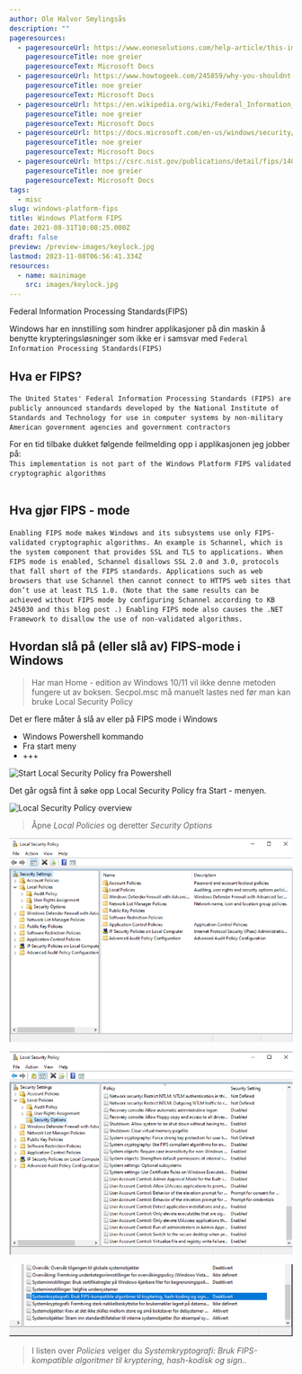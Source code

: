 ```yaml
---
author: Ole Halvor Smylingsås
description: ""
pageresources:
  - pageresourceUrl: https://www.eonesolutions.com/help-article/this-implementation-is-not-part-of-the-windows-platform-fips-validated-cryptographic-algorithms/
    pageresourceTitle: noe greier
    pageresourceText: Microsoft Docs
  - pageresourceUrl: https://www.howtogeek.com/245859/why-you-shouldnt-enable-fips-compliant-encryption-on-windows/
    pageresourceTitle: noe greier
    pageresourceText: Microsoft Docs
  - pageresourceUrl: https://en.wikipedia.org/wiki/Federal_Information_Processing_Standards
    pageresourceTitle: noe greier
    pageresourceText: Microsoft Docs
  - pageresourceUrl: https://docs.microsoft.com/en-us/windows/security/threat-protection/security-policy-settings/system-cryptography-use-fips-compliant-algorithms-for-encryption-hashing-and-signing
    pageresourceTitle: noe greier
    pageresourceText: Microsoft Docs
  - pageresourceUrl: https://csrc.nist.gov/publications/detail/fips/140/2/final
    pageresourceTitle: noe greier
    pageresourceText: Microsoft Docs
tags:
  - misc
slug: windows-platform-fips
title: Windows Platform FIPS
date: 2021-08-31T10:08:25.000Z
draft: false
preview: /preview-images/keylock.jpg
lastmod: 2023-11-08T06:56:41.334Z
resources:
  - name: mainimage
    src: images/keylock.jpg
---
```




Federal Information Processing Standards(FIPS)
<!--more-->

Windows har en innstilling som hindrer applikasjoner på din maskin å benytte krypteringsløsninger som ikke er i samsvar med ``Federal Information Processing Standards(FIPS)``

## Hva er FIPS?
``The United States' Federal Information Processing Standards (FIPS) are publicly announced standards developed by the National Institute of Standards and Technology for use in computer systems by non-military American government agencies and government contractors``

For en tid tilbake dukket følgende feilmelding opp i applikasjonen jeg jobber på: <br/>
``This implementation is not part of the Windows Platform FIPS validated cryptographic algorithms``
<br/><br/> 


## Hva gjør FIPS - mode
``Enabling FIPS mode makes Windows and its subsystems use only FIPS-validated cryptographic algorithms. An example is Schannel, which is the system component that provides SSL and TLS to applications. When FIPS mode is enabled, Schannel disallows SSL 2.0 and 3.0, protocols that fall short of the FIPS standards. Applications such as web browsers that use Schannel then cannot connect to HTTPS web sites that don’t use at least TLS 1.0. (Note that the same results can be achieved without FIPS mode by configuring Schannel according to KB 245030 and this blog post .) Enabling FIPS mode also causes the .NET Framework to disallow the use of non-validated algorithms.``

## Hvordan slå på (eller slå av) FIPS-mode i Windows
> Har man Home - edition av Windows 10/11 vil ikke denne metoden fungere ut av boksen. Secpol.msc må manuelt lastes ned før man kan bruke Local Security Policy

Det er flere måter å slå av eller på FIPS mode i Windows
 - Windows Powershell kommando
 - Fra start meny
 - +++

![Start Local Security Policy fra Powershell](/img/powershell-fips.png)

Det går også fint å søke opp Local Security Policy fra Start - menyen.

![Local Security Policy overview](/img/Local-Security-Policy.png)
> Åpne *Local Policies* og deretter *Security Options*

![Slå av fips 1](images/fips1.PNG)

![Slå av fips 2](images/fips2.PNG)

![Slå av fips 3](images/fips3.PNG)
> I listen over *Policies* velger du *Systemkryptografi: Bruk FIPS-kompatible algoritmer til kryptering, hash-kodisk og sign..*

